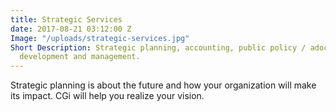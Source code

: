 ```yaml
---
title: Strategic Services
date: 2017-08-21 03:12:00 Z
Image: "/uploads/strategic-services.jpg"
Short Description: Strategic planning, accounting, public policy / adocacy, certification
  development and management.
---
```


Strategic planning is about the future and how your organization will make its impact. CGi will help you realize your vision.